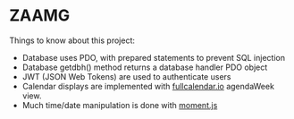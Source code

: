 # ZAAMG

Things to know about this project:
<ul>
<li>Database uses PDO, with prepared statements to prevent SQL injection</li>
<li>Database getdbh() method returns a database handler PDO object</li>
<li>JWT (JSON Web Tokens) are used to authenticate users </li>
<li>Calendar displays are implemented with
<a href='https://fullcalendar.io/docs/views/Available_Views/'>
fullcalendar.io</a> agendaWeek view.</li>
<li>Much time/date manipulation is done with 
<a href='http://momentjs.com/docs/'> moment.js</a></li>
</ul>
